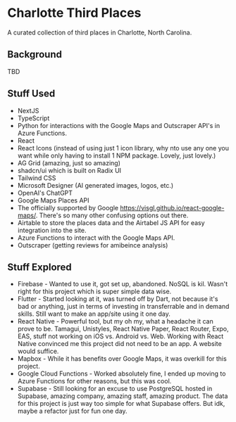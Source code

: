 # Charlotte Third Places

A curated collection of third places in Charlotte, North Carolina.

## Background

TBD

## Stuff Used

* NextJS
* TypeScript
* Python for interactions with the Google Maps and Outscraper API's in Azure Functions.
* React
* React Icons (instead of using just 1 icon library, why nto use any one you want while only having to install 1 NPM package. Lovely, just lovely.)
* AG Grid (amazing, just so amazing)
* shadcn/ui which is built on Radix UI
* Tailwind CSS
* Microsoft Designer (AI generated images, logos, etc.)
* OpenAI's ChatGPT
* Google Maps Places API
* The officially supported by Google <https://visgl.github.io/react-google-maps/>. There's so many other confusing options out there.
* Airtable to store the places data and the Airtabel JS API for easy integration into the site.
* Azure Functions to interact with the Google Maps API.
* Outscraper (getting reviews for amibeince analysis)

## Stuff Explored

* Firebase - Wanted to use it, got set up, abandoned. NoSQL is kil. Wasn't right for this project which is super simple data wise.
* Flutter - Started looking at it, was turned off by Dart, not because it's bad or anything, just in terms of investing in transferrable and in demand skills. Still want to make an app/site using it one day.
* React Native - Powerful tool, but my oh my, what a headache it can prove to be. Tamagui, Unistyles, React Native Paper, React Router, Expo, EAS, stuff not working on iOS vs. Android vs. Web. Working with React Native convinced me this project did not need to be an app. A website would suffice.
* Mapbox - While it has benefits over Google Maps, it was overkill for this project.
* Google Cloud Functions - Worked absolutely fine, I ended up moving to Azure Functions for other reasons, but this was cool.
* Supabase - Still looking for an excuse to use PostgreSQL hosted in Supabase, amazing company, amazing staff, amazing product. The data for this project is just way too simple for what Supabase offers. But idk, maybe a refactor just for fun one day.
